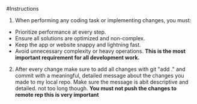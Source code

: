 
#Instructions

1. When performing any coding task or implementing changes, you must:

- Prioritize performance at every step.
- Ensure all solutions are optimized and non-complex.
- Keep the app or website snappy and lightning fast.
- Avoid unnecessary complexity or heavy operations.
**This is the most important requirement for all development work.**

2. After every change make sure to add all changes with git "add ." and commit with a meaningful, detailed message about the changes you made to my local repo. Make sure the message is abit descriptive and detailed. not too  long though.
**You must not push the changes to remote rep this is very important**


